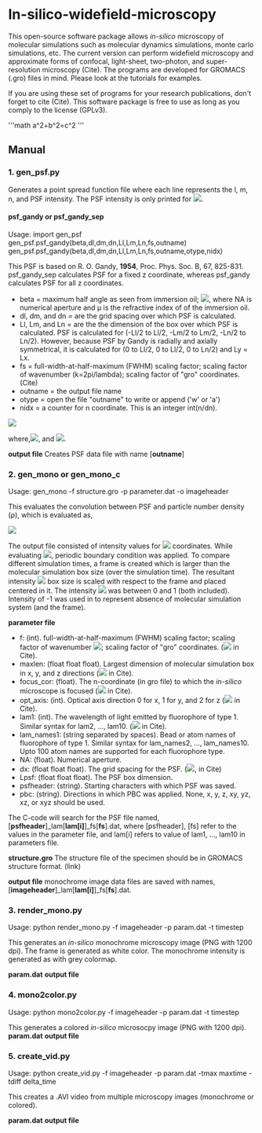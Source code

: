 # In-silico-widefield-microscopy

This open-source software package allows *in-silico* microscopy of molecular simulations such as molecular
dynamics simulations, monte carlo simulations, etc. The current version can perform widefield microscopy 
and approximate forms of confocal, light-sheet, two-photon, and super-resolution microscopy (Cite). 
The programs are developed for GROMACS (.gro) files in mind. Please look at the tutorials for examples.

If you are using these set of programs for your research publications, don't forget to cite (Cite). This software 
package is free to use as long as you comply to the license (GPLv3).

'''math
a^2+b^2=c^2
'''
## Manual

### 1. gen_psf.py 

Generates a point spread function file where each line represents the l, m, n, and PSF intensity.
The PSF intensity is only printed for <img src="https://render.githubusercontent.com/render/math?math=m \leq l">.

#### psf_gandy or psf_gandy_sep
Usage: 
import gen_psf
gen_psf.psf_gandy(beta,dl,dm,dn,Ll,Lm,Ln,fs,outname)
gen_psf.psf_gandy(beta,dl,dm,dn,Ll,Lm,Ln,fs,outname,otype,nidx)


This PSF is based on  R. O. Gandy, **1954**, Proc. Phys. Soc. B, 67, 825-831. psf_gandy_sep calculates PSF for a fixed z coordinate, whereas
psf_gandy calculates PSF for all z coordinates.
- beta = maximum half angle as seen from immersion oil; <img src="https://render.githubusercontent.com/render/math?math=\sin^{-1}(NA/\mu)">, where NA is numerical aperture
  and μ is the refractive index of of the immersion oil. 
- dl, dm, and dn = are the grid spacing over which PSF is calculated. 
- Ll, Lm, and Ln = are the the dimension of the box over which PSF is calculated. PSF is calculated for (-Ll/2 to Ll/2, -Lm/2 to Lm/2, -Ln/2 to Ln/2). However, because PSF
  by Gandy is radially and axially symmetrical, it is calculated for (0 to Ll/2, 0 to Ll/2, 0 to Ln/2) and Ly = Lx.
- fs = full-width-at-half-maximum (FWHM) scaling factor; scaling factor of wavenumber (k=2pi/lambda); scaling factor of "gro" coordinates. (Cite) 
- outname = the output file name
- otype = open the file "outname" to write or append ('w' or 'a')
- nidx = a counter for n coordinate. This is an integer int(n/dn).
<img src="https://latex.codecogs.com/gif.latex?PSF(r,n^')=PSF(l^',m^',n^')=I_0 \left\vert \frac{3}{2(1-\cos^{3/2}\beta)} \int_0^\beta e^{ik^'n^'\cos\theta}J_0(k^'r\sin\theta)\sin\theta\cos^{1/2}\theta d\theta \right\vert^2" />

where,<img src="https://render.githubusercontent.com/render/math?math=k^'=\frac{2\pi f_s}{\lambda}">, and <img src="https://render.githubusercontent.com/render/math?math=I_0 = 1">.   

**output file**
Creates PSF data file with name [**outname**]

### 2. gen_mono or gen_mono_c
Usage:
gen_mono -f structure.gro -p parameter.dat -o imageheader

This evaluates the convolution between PSF and particle number density (ρ), which is evaluated as, 

<img src="https://render.githubusercontent.com/render/math?math=I(l^',m^')=\sum_{j=1}^N PSF(l^'-l_j,m^'-m_j,n_O-n_j)">

The output file consisted of intensity values for <img src="https://render.githubusercontent.com/render/math?math=(l^',m^')"> coordinates. While evaluating <img src="https://render.githubusercontent.com/render/math?math=I">, periodic boundary condition was applied. 
To compare different simulation times, a frame is created which is larger than the molecular simulation box size (over the simulation time). 
The resultant intensity <img src="https://render.githubusercontent.com/render/math?math=I"> box size is scaled with respect to the frame and placed centered in it. The intensity <img src="https://render.githubusercontent.com/render/math?math=I"> was between 0 and 1 (both included). Intensity of -1 was used in 
to represent absence of molecular simulation system (and the frame).

**parameter file**
- f: (int). full-width-at-half-maximum (FWHM) scaling factor; scaling factor of wavenumber <img src="https://render.githubusercontent.com/render/math?math=\left( k=2\pi/\lambda\right)">; scaling factor of "gro" coordinates. (<img src="https://render.githubusercontent.com/render/math?math=f_s"> in Cite).
- maxlen: (float float float). Largest dimension of molecular simulation box in x, y, and z directions (<img src="https://render.githubusercontent.com/render/math?math=B_l^*, B_m^*, B_n^*"> in Cite).
- focus_cor: (float). The n-coordinate (in gro file) to which the *in-silico* microscope is focused (<img src="https://render.githubusercontent.com/render/math?math=n_O"> in Cite). 
- opt_axis: (int). Optical axis direction 0 for x, 1 for y, and 2 for z (<img src="https://render.githubusercontent.com/render/math?math=n"> in Cite).
- lam1: (int). The wavelength of light emitted by fluorophore of type 1. Similar syntax for lam2, ..., lam10. (<img src="https://render.githubusercontent.com/render/math?math=\lambda"> in Cite).
- lam_names1: (string separated by spaces). Bead or atom names of fluorophore of type 1. Similar syntax for lam_names2, ..., lam_names10. Upto 100 atom names are supported for each fluorophore type.
- NA: (float). Numerical aperture. 
- dx: (float float float). The grid spacing for the PSF. (<img src="https://render.githubusercontent.com/render/math?math=\Delta l^', \Delta m^', \Delta n^'">,  in Cite)
- Lpsf: (float float float). The PSF box dimension. 
- psfheader: (string). Starting characters with which PSF was saved.
- pbc: (string). Directions in which PBC was applied. None, x, y, z, xy, yz, xz, or xyz should be used.

The C-code will search for the PSF file named, [**psfheader**]_lam[**lam[i]**]_fs[**fs**].dat, where [psfheader], [fs] refer to the values in the parameter file, and lam[i] refers to value of lam1, ..., lam10 in parameters file.

**structure.gro**
The structure file of the specimen should be in GROMACS structure format. (link)

**output file**
monochrome image data files are saved with names, [**imageheader**]_lam[**lam[i]**]_fs[**fs**].dat.

### 3. render_mono.py

Usage: python render_mono.py -f imageheader -p param.dat -t timestep

This generates an *in-silico* monochrome microscopy image (PNG with 1200 dpi). The frame is generated as white color. 
The monochrome intensity is generated as with grey colormap.

**param.dat**
**output file**

### 4. mono2color.py
Usage:  python mono2color.py -f imageheader -p param.dat -t timestep

This generates a colored *in-silico* microsocpy image (PNG with 1200 dpi).
**param.dat**
**output file**

### 5. create_vid.py
Usage:  python create_vid.py -f imageheader -p param.dat -tmax maxtime -tdiff delta_time

This creates a .AVI video from multiple microscopy images (monochrome or colored).

**param.dat**
**output file**
